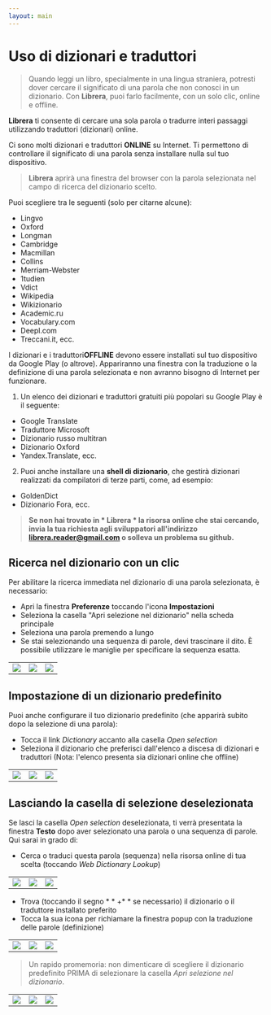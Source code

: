 ```yaml
---
layout: main
---
```


# Uso di dizionari e traduttori

> Quando leggi un libro, specialmente in una lingua straniera, potresti dover cercare il significato di una parola che non conosci in un dizionario. Con **Librera**, puoi farlo facilmente, con un solo clic, online e offline.

**Librera** ti consente di cercare una sola parola o tradurre interi passaggi utilizzando traduttori (dizionari) online.

Ci sono molti dizionari e traduttori **ONLINE** su Internet. Ti permettono di controllare il significato di una parola senza installare nulla sul tuo dispositivo.
> **Librera** aprirà una finestra del browser con la parola selezionata nel campo di ricerca del dizionario scelto.
 
Puoi scegliere tra le seguenti (solo per citarne alcune):

* Lingvo
* Oxford
* Longman
* Cambridge
* Macmillan
* Collins
* Merriam-Webster
* 1tudien
* Vdict
* Wikipedia
* Wikizionario
* Academic.ru
* Vocabulary.com
* Deepl.com
* Treccani.it, ecc.

I dizionari e i traduttori**OFFLINE** devono essere installati sul tuo dispositivo da Google Play (o altrove). Appariranno una finestra con la traduzione o la definizione di una parola selezionata e non avranno bisogno di Internet per funzionare.

1. Un elenco dei dizionari e traduttori gratuiti più popolari su Google Play è il seguente:

* Google Translate
* Traduttore Microsoft
* Dizionario russo multitran
* Dizionario Oxford
* Yandex.Translate, ecc.

2. Puoi anche installare una **shell di dizionario**, che gestirà dizionari realizzati da compilatori di terze parti, come, ad esempio:

* GoldenDict
* Dizionario Fora, ecc.
 
> **Se non hai trovato in * Librera * la risorsa online che stai cercando, invia la tua richiesta agli sviluppatori all'indirizzo librera.reader@gmail.com o solleva un problema su github.**

## Ricerca nel dizionario con un clic
Per abilitare la ricerca immediata nel dizionario di una parola selezionata, è necessario:
* Apri la finestra **Preferenze** toccando l'icona **Impostazioni**
* Seleziona la casella &quot;Apri selezione nel dizionario&quot; nella scheda principale
* Seleziona una parola premendo a lungo
* Se stai selezionando una sequenza di parole, devi trascinare il dito. È possibile utilizzare le maniglie per specificare la sequenza esatta.

||||
|-|-|-|
|![](1.jpg)|![](2.jpg)|![](3.jpg)|

## Impostazione di un dizionario predefinito
Puoi anche configurare il tuo dizionario predefinito (che apparirà subito dopo la selezione di una parola):
* Tocca il link _Dictionary_ accanto alla casella _Open selection_
* Seleziona il dizionario che preferisci dall'elenco a discesa di dizionari e traduttori (Nota: l'elenco presenta sia dizionari online che offline)

||||
|-|-|-|
|![](4.jpg)|![](55.jpg)|![](66.jpg)|

## Lasciando la casella di selezione deselezionata
Se lasci la casella _Open selection_ deselezionata, ti verrà presentata la finestra **Testo** dopo aver selezionato una parola o una sequenza di parole. Qui sarai in grado di:
* Cerca o traduci questa parola (sequenza) nella risorsa online di tua scelta (toccando _Web Dictionary Lookup_)

||||
|-|-|-|
|![](7.jpg)|![](8.jpg)|![](9.jpg)|

* Trova (toccando il segno * * +* *  se necessario) il dizionario o il traduttore installato preferito
* Tocca la sua icona per richiamare la finestra popup con la traduzione delle parole (definizione)

||||
|-|-|-|
|![](10.jpg)|![](11.jpg)|![](12.jpg)|

> Un rapido promemoria: non dimenticare di scegliere il dizionario predefinito PRIMA di selezionare la casella _Apri selezione nel dizionario_.

||||
|-|-|-|
|![](13.jpg)|![](55.jpg)|![](66.jpg)|
